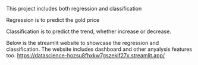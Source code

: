 This project includes both regression and classification

Regression is to predict the gold price

Classification is to predict the trend, whether increase or decrease. 

Below is the streamlit website to showcase the regression and classification. The website includes dashboard and other anyalysis features too. 
https://datascience-hozsu8fhxkw7gszekif27x.streamlit.app/
